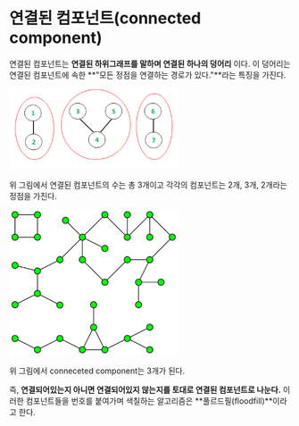 # 연결된 컴포넌트(connected component)

연결된 컴포넌트는 **연결된 하위그래프를 말하며 연결된 하나의 덩어리** 이다. 이 덩어리는 연결된 컴포넌트에 속한 **"모든 정점을 연결하는 경로가 있다."**라는 특징을 가진다.

<img src="../99_assets/02_08_01.png"  width="60%" height="30%">

위 그림에서 연결된 컴포넌트의 수는 총 3개이고 각각의 컴포넌트는 2개, 3개, 2개라는 정점을 가진다. 

<img src="../99_assets/02_08_02.png"  width="60%" height="30%">

위 그림에서 conneceted component는 3개가 된다. 

즉, **연결되어있는지 아니면 연결되어있지 않는지를 토대로 연결된 컴포넌트로 나눈다.** 이러한 컴포넌트들을 번호를 붙여가며 색칠하는 알고리즘은 **풀르드필(floodfill)**이라고 한다. 